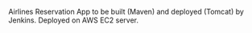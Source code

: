 Airlines Reservation App to be built (Maven) and deployed (Tomcat) by Jenkins.
Deployed on AWS EC2 server.
